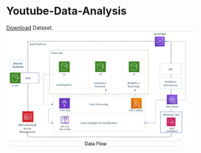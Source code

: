 # Youtube-Data-Analysis


[Download](https://www.kaggle.com/datasets/datasnaek/youtube-new) Dataset.
![Alt text](Architecture.jpg?raw=true "Title")
